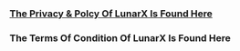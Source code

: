 ### [The Privacy & Polcy Of LunarX Is Found Here](https://github.com/SecretACCO/LunarX-Docs/blob/main/privacy.md)

### The Terms Of Condition Of LunarX Is Found Here
